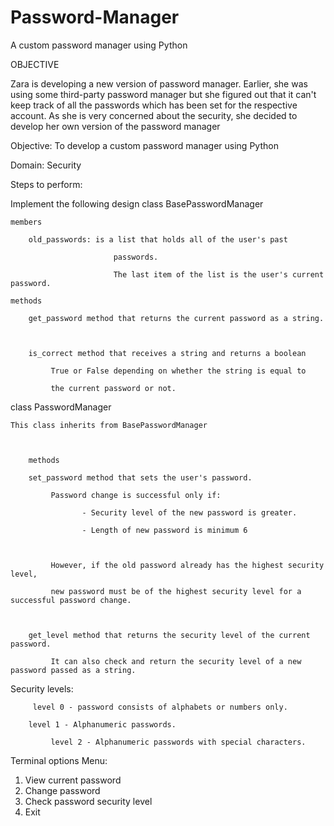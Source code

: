 # Password-Manager
 A custom password manager using Python

OBJECTIVE 

Zara is developing a new version of password manager. Earlier, she was using some third-party password manager but she figured out that it can't keep track of all the passwords which has been set for the respective account. As she is very concerned about the security, she decided to develop her own version of the password manager

Objective: To develop a custom password manager using Python

Domain:  Security

Steps to perform:            

Implement the following design
class BasePasswordManager

    members

        old_passwords: is a list that holds all of the user's past

                           passwords.

                           The last item of the list is the user's current password.

    methods

        get_password method that returns the current password as a string.

 

        is_correct method that receives a string and returns a boolean

             True or False depending on whether the string is equal to

             the current password or not.

 

class PasswordManager

    This class inherits from BasePasswordManager

 

        methods

        set_password method that sets the user's password.

             Password change is successful only if:

                    - Security level of the new password is greater.

                    - Length of new password is minimum 6

 

             However, if the old password already has the highest security level,

             new password must be of the highest security level for a successful password change.

 

        get_level method that returns the security level of the current password.

             It can also check and return the security level of a new password passed as a string.

 

Security levels:

         level 0 - password consists of alphabets or numbers only.

        level 1 - Alphanumeric passwords.

             level 2 - Alphanumeric passwords with special characters.
             
             
             
             
Terminal options 
Menu:
1. View current password
2. Change password
3. Check password security level
4. Exit             
             
